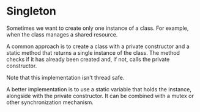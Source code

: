 # Singleton

Sometimes we want to create only one instance of a class. For example, when the class manages a shared resource.

A common approach is to create a class with a private constructor and a static method that returns a single instance of the class.
The method checks if it has already been created and, if not, calls the private constructor.

Note that this implementation isn't thread safe.

A better implementation is to use a static variable that holds the instance, alongside with the private constructor. It can be combined with a mutex or other synchronization mechanism.